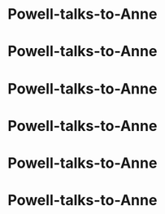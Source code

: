 # Powell-talks-to-Anne
# Powell-talks-to-Anne
# Powell-talks-to-Anne
# Powell-talks-to-Anne
# Powell-talks-to-Anne
# Powell-talks-to-Anne
